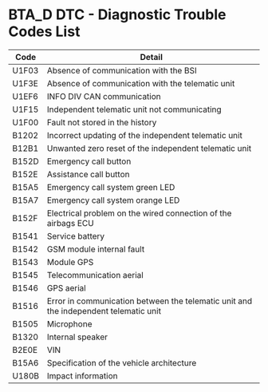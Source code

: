 # BTA_D DTC - Diagnostic Trouble Codes List

| Code | Detail |
| - | - |
| U1F03 | Absence of communication with the BSI |
| U1F3E | Absence of communication with the telematic unit |
| U1EF6 | INFO DIV CAN communication |
| U1F15 | Independent telematic unit not communicating |
| U1F00 | Fault not stored in the history |
| B1202 | Incorrect updating of the independent telematic unit |
| B12B1 | Unwanted zero reset of the independent telematic unit |
| B152D | Emergency call button |
| B152E | Assistance call button |
| B15A5 | Emergency call system green LED |
| B15A7 | Emergency call system orange LED |
| B152F | Electrical problem on the wired connection of the airbags ECU |
| B1541 | Service battery |
| B1542 | GSM module internal fault |
| B1543 | Module GPS |
| B1545 | Telecommunication aerial |
| B1546 | GPS aerial |
| B1516 | Error in communication between the telematic unit and the independent telematic unit |
| B1505 | Microphone |
| B1320 | Internal speaker |
| B2E0E | VIN |
| B15A6 | Specification of the vehicle architecture |
| U180B | Impact information |
